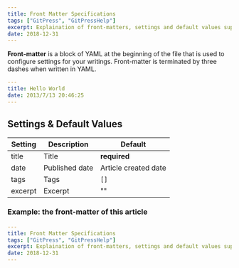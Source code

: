 ```yaml
---
title: Front Matter Specifications
tags: ["GitPress", "GitPressHelp"]
excerpt: Explaination of front-matters, settings and default values supported by GitPress.
date: 2018-12-31
---
```


**Front-matter** is a block of YAML at the beginning of the file that is used to configure settings for your writings. Front-matter is terminated by three dashes when written in YAML.

```yaml
---
title: Hello World
date: 2013/7/13 20:46:25
---
```

## Settings & Default Values

| Setting	| Description	| Default |
| --- | --- | --- |
| title	| Title	 | **required** |
| date	| Published date	| Article created date |
| tags	| Tags 	 | `[]` |
| excerpt | Excerpt | "" |

### Example: the front-matter of this article

```yaml
---
title: Front Matter Specifications
tags: ["GitPress", "GitPressHelp"]
excerpt: Explaination of front-matters, settings and default values supported by GitPress.
date: 2018-12-31
---
```

